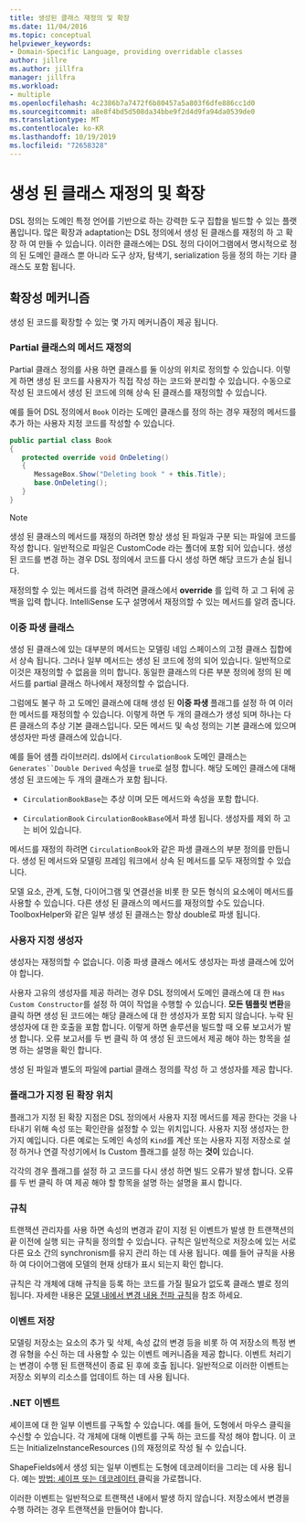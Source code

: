 ```yaml
---
title: 생성된 클래스 재정의 및 확장
ms.date: 11/04/2016
ms.topic: conceptual
helpviewer_keywords:
- Domain-Specific Language, providing overridable classes
author: jillre
ms.author: jillfra
manager: jillfra
ms.workload:
- multiple
ms.openlocfilehash: 4c2386b7a7472f6b80457a5a803f6dfe886cc1d0
ms.sourcegitcommit: a8e8f4bd5d508da34bbe9f2d4d9fa94da0539de0
ms.translationtype: MT
ms.contentlocale: ko-KR
ms.lasthandoff: 10/19/2019
ms.locfileid: "72658328"
---
```

# <a name="override-and-extend-the-generated-classes"></a>생성 된 클래스 재정의 및 확장

DSL 정의는 도메인 특정 언어를 기반으로 하는 강력한 도구 집합을 빌드할 수 있는 플랫폼입니다. 많은 확장과 adaptation는 DSL 정의에서 생성 된 클래스를 재정의 하 고 확장 하 여 만들 수 있습니다. 이러한 클래스에는 DSL 정의 다이어그램에서 명시적으로 정의 된 도메인 클래스 뿐 아니라 도구 상자, 탐색기, serialization 등을 정의 하는 기타 클래스도 포함 됩니다.

## <a name="extensibility-mechanisms"></a>확장성 메커니즘

생성 된 코드를 확장할 수 있는 몇 가지 메커니즘이 제공 됩니다.

### <a name="override-methods-in-a-partial-class"></a>Partial 클래스의 메서드 재정의

Partial 클래스 정의를 사용 하면 클래스를 둘 이상의 위치로 정의할 수 있습니다. 이렇게 하면 생성 된 코드를 사용자가 직접 작성 하는 코드와 분리할 수 있습니다. 수동으로 작성 된 코드에서 생성 된 코드에 의해 상속 된 클래스를 재정의할 수 있습니다.

예를 들어 DSL 정의에서 `Book` 이라는 도메인 클래스를 정의 하는 경우 재정의 메서드를 추가 하는 사용자 지정 코드를 작성할 수 있습니다.

```csharp
public partial class Book
{
   protected override void OnDeleting()
   {
      MessageBox.Show("Deleting book " + this.Title);
      base.OnDeleting();
   }
}
```

> [!NOTE]
> 생성 된 클래스의 메서드를 재정의 하려면 항상 생성 된 파일과 구분 되는 파일에 코드를 작성 합니다. 일반적으로 파일은 CustomCode 라는 폴더에 포함 되어 있습니다. 생성 된 코드를 변경 하는 경우 DSL 정의에서 코드를 다시 생성 하면 해당 코드가 손실 됩니다.

재정의할 수 있는 메서드를 검색 하려면 클래스에서 **override** 를 입력 하 고 그 뒤에 공백을 입력 합니다. IntelliSense 도구 설명에서 재정의할 수 있는 메서드를 알려 줍니다.

### <a name="double-derived-classes"></a>이중 파생 클래스

생성 된 클래스에 있는 대부분의 메서드는 모델링 네임 스페이스의 고정 클래스 집합에서 상속 됩니다. 그러나 일부 메서드는 생성 된 코드에 정의 되어 있습니다. 일반적으로 이것은 재정의할 수 없음을 의미 합니다. 동일한 클래스의 다른 부분 정의에 정의 된 메서드를 partial 클래스 하나에서 재정의할 수 없습니다.

그럼에도 불구 하 고 도메인 클래스에 대해 생성 된 **이중 파생** 플래그를 설정 하 여 이러한 메서드를 재정의할 수 있습니다. 이렇게 하면 두 개의 클래스가 생성 되며 하나는 다른 클래스의 추상 기본 클래스입니다. 모든 메서드 및 속성 정의는 기본 클래스에 있으며 생성자만 파생 클래스에 있습니다.

예를 들어 샘플 라이브러리. dsl에서 `CirculationBook` 도메인 클래스는 `Generates``Double Derived` 속성을 `true`로 설정 합니다. 해당 도메인 클래스에 대해 생성 된 코드에는 두 개의 클래스가 포함 됩니다.

- `CirculationBookBase`는 추상 이며 모든 메서드와 속성을 포함 합니다.

- `CirculationBook` `CirculationBookBase`에서 파생 됩니다. 생성자를 제외 하 고는 비어 있습니다.

메서드를 재정의 하려면 `CirculationBook`와 같은 파생 클래스의 부분 정의를 만듭니다. 생성 된 메서드와 모델링 프레임 워크에서 상속 된 메서드를 모두 재정의할 수 있습니다.

모델 요소, 관계, 도형, 다이어그램 및 연결선을 비롯 한 모든 형식의 요소에이 메서드를 사용할 수 있습니다. 다른 생성 된 클래스의 메서드를 재정의할 수도 있습니다. ToolboxHelper와 같은 일부 생성 된 클래스는 항상 double로 파생 됩니다.

### <a name="custom-constructors"></a>사용자 지정 생성자

생성자는 재정의할 수 없습니다. 이중 파생 클래스 에서도 생성자는 파생 클래스에 있어야 합니다.

사용자 고유의 생성자를 제공 하려는 경우 DSL 정의에서 도메인 클래스에 대 한 `Has Custom Constructor`를 설정 하 여이 작업을 수행할 수 있습니다. **모든 템플릿 변환**을 클릭 하면 생성 된 코드에는 해당 클래스에 대 한 생성자가 포함 되지 않습니다. 누락 된 생성자에 대 한 호출을 포함 합니다. 이렇게 하면 솔루션을 빌드할 때 오류 보고서가 발생 합니다. 오류 보고서를 두 번 클릭 하 여 생성 된 코드에서 제공 해야 하는 항목을 설명 하는 설명을 확인 합니다.

생성 된 파일과 별도의 파일에 partial 클래스 정의를 작성 하 고 생성자를 제공 합니다.

### <a name="flagged-extension-points"></a>플래그가 지정 된 확장 위치

플래그가 지정 된 확장 지점은 DSL 정의에서 사용자 지정 메서드를 제공 한다는 것을 나타내기 위해 속성 또는 확인란을 설정할 수 있는 위치입니다. 사용자 지정 생성자는 한 가지 예입니다. 다른 예로는 도메인 속성의 `Kind`를 계산 또는 사용자 지정 저장소로 설정 하거나 연결 작성기에서 Is Custom 플래그를 설정 하는 **것이** 있습니다.

각각의 경우 플래그를 설정 하 고 코드를 다시 생성 하면 빌드 오류가 발생 합니다. 오류를 두 번 클릭 하 여 제공 해야 할 항목을 설명 하는 설명을 표시 합니다.

### <a name="rules"></a>규칙

트랜잭션 관리자를 사용 하면 속성의 변경과 같이 지정 된 이벤트가 발생 한 트랜잭션의 끝 이전에 실행 되는 규칙을 정의할 수 있습니다. 규칙은 일반적으로 저장소에 있는 서로 다른 요소 간의 synchronism를 유지 관리 하는 데 사용 됩니다. 예를 들어 규칙을 사용 하 여 다이어그램에 모델의 현재 상태가 표시 되는지 확인 합니다.

규칙은 각 개체에 대해 규칙을 등록 하는 코드를 가질 필요가 없도록 클래스 별로 정의 됩니다. 자세한 내용은 [모델 내에서 변경 내용 전파 규칙](../modeling/rules-propagate-changes-within-the-model.md)을 참조 하세요.

### <a name="store-events"></a>이벤트 저장

모델링 저장소는 요소의 추가 및 삭제, 속성 값의 변경 등을 비롯 하 여 저장소의 특정 변경 유형을 수신 하는 데 사용할 수 있는 이벤트 메커니즘을 제공 합니다. 이벤트 처리기는 변경이 수행 된 트랜잭션이 종료 된 후에 호출 됩니다. 일반적으로 이러한 이벤트는 저장소 외부의 리소스를 업데이트 하는 데 사용 됩니다.

### <a name="net-events"></a>.NET 이벤트

셰이프에 대 한 일부 이벤트를 구독할 수 있습니다. 예를 들어, 도형에서 마우스 클릭을 수신할 수 있습니다. 각 개체에 대해 이벤트를 구독 하는 코드를 작성 해야 합니다. 이 코드는 InitializeInstanceResources ()의 재정의로 작성 될 수 있습니다.

ShapeFields에서 생성 되는 일부 이벤트는 도형에 데코레이터을 그리는 데 사용 됩니다. 예는 [방법: 셰이프 또는 데코레이터 ](../modeling/how-to-intercept-a-click-on-a-shape-or-decorator.md) 클릭을 가로챕니다.

이러한 이벤트는 일반적으로 트랜잭션 내에서 발생 하지 않습니다. 저장소에서 변경을 수행 하려는 경우 트랜잭션을 만들어야 합니다.